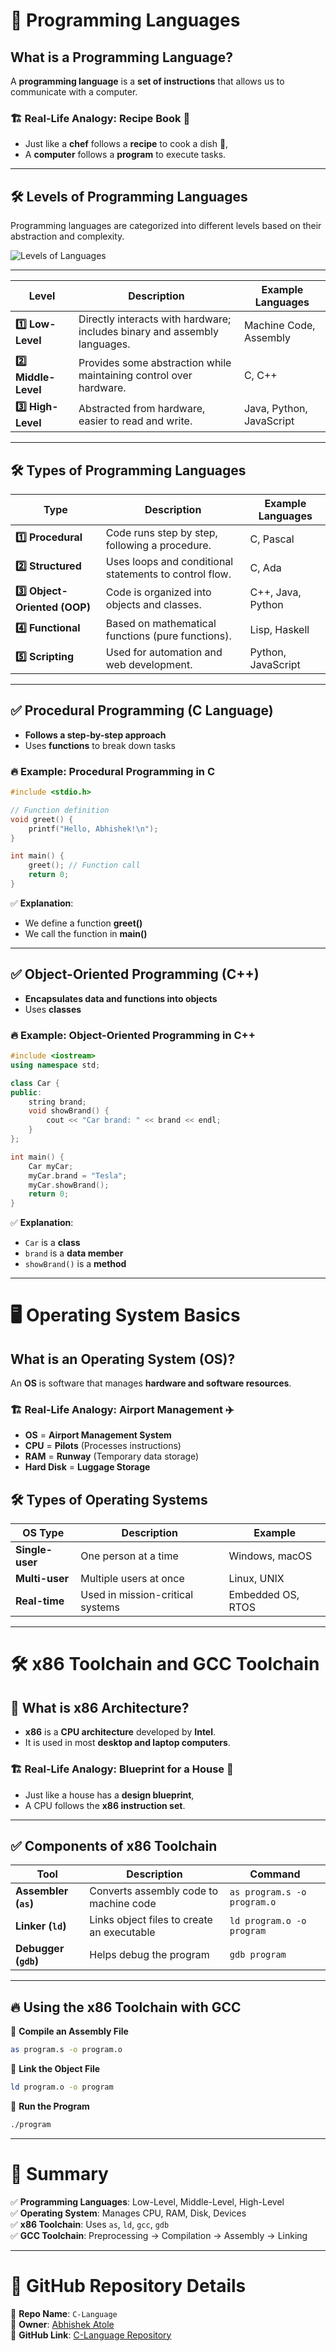 # **📌 Programming Languages**  

## **What is a Programming Language?**  
A **programming language** is a **set of instructions** that allows us to communicate with a computer.  

### **🏗️ Real-Life Analogy: Recipe Book 📖**  
- Just like a **chef** follows a **recipe** to cook a dish 🍲,  
- A **computer** follows a **program** to execute tasks.  

---

## **🛠️ Levels of Programming Languages**  
Programming languages are categorized into different levels based on their abstraction and complexity.  

![Levels of Languages](.\/images/Levels%20of%20languages.jpg)

-----

| Level | Description | Example Languages |
|------|------------|-------------------|
| **1️⃣ Low-Level** | Directly interacts with hardware; includes binary and assembly languages. | Machine Code, Assembly |
| **2️⃣ Middle-Level** | Provides some abstraction while maintaining control over hardware. | C, C++ |
| **3️⃣ High-Level** | Abstracted from hardware, easier to read and write. | Java, Python, JavaScript |

---

## **🛠️ Types of Programming Languages**  

| Type | Description | Example Languages |
|------|------------|-------------------|
| **1️⃣ Procedural** | Code runs step by step, following a procedure. | C, Pascal |
| **2️⃣ Structured** | Uses loops and conditional statements to control flow. | C, Ada |
| **3️⃣ Object-Oriented (OOP)** | Code is organized into objects and classes. | C++, Java, Python |
| **4️⃣ Functional** | Based on mathematical functions (pure functions). | Lisp, Haskell |
| **5️⃣ Scripting** | Used for automation and web development. | Python, JavaScript |

---

## **✅ Procedural Programming (C Language)**  
- **Follows a step-by-step approach**  
- Uses **functions** to break down tasks  

### **🔥 Example: Procedural Programming in C**
```c
#include <stdio.h>

// Function definition
void greet() {
    printf("Hello, Abhishek!\n");
}

int main() {
    greet(); // Function call
    return 0;
}
```
✅ **Explanation**:  
- We define a function **greet()**  
- We call the function in **main()**  

---

## **✅ Object-Oriented Programming (C++)**  
- **Encapsulates data and functions into objects**  
- Uses **classes**  

### **🔥 Example: Object-Oriented Programming in C++**
```cpp
#include <iostream>
using namespace std;

class Car {
public:
    string brand;
    void showBrand() {
        cout << "Car brand: " << brand << endl;
    }
};

int main() {
    Car myCar;
    myCar.brand = "Tesla";
    myCar.showBrand();
    return 0;
}
```
✅ **Explanation**:  
- `Car` is a **class**  
- `brand` is a **data member**  
- `showBrand()` is a **method**  

---

# **🖥️ Operating System Basics**  

## **What is an Operating System (OS)?**  
An **OS** is software that manages **hardware and software resources**.  

### **🏗️ Real-Life Analogy: Airport Management ✈️**  
- **OS** = **Airport Management System**  
- **CPU** = **Pilots** (Processes instructions)  
- **RAM** = **Runway** (Temporary data storage)  
- **Hard Disk** = **Luggage Storage**  

## **🛠️ Types of Operating Systems**  

| OS Type | Description | Example |
|---------|------------|---------|
| **Single-user** | One person at a time | Windows, macOS |
| **Multi-user** | Multiple users at once | Linux, UNIX |
| **Real-time** | Used in mission-critical systems | Embedded OS, RTOS |

---

# **🛠️ x86 Toolchain and GCC Toolchain**  

## **📌 What is x86 Architecture?**  
- **x86** is a **CPU architecture** developed by **Intel**.  
- It is used in most **desktop and laptop computers**.  

### **🏗️ Real-Life Analogy: Blueprint for a House 🏡**  
- Just like a house has a **design blueprint**,  
- A CPU follows the **x86 instruction set**.  

---

## **✅ Components of x86 Toolchain**  
| Tool | Description | Command |
|------|------------|---------|
| **Assembler (`as`)** | Converts assembly code to machine code | `as program.s -o program.o` |
| **Linker (`ld`)** | Links object files to create an executable | `ld program.o -o program` |
| **Debugger (`gdb`)** | Helps debug the program | `gdb program` |

---

## **🔥 Using the x86 Toolchain with GCC**  
🔹 **Compile an Assembly File**  
```bash
as program.s -o program.o
```

🔹 **Link the Object File**  
```bash
ld program.o -o program
```

🔹 **Run the Program**  
```bash
./program
```

---

# **🚀 Summary**  

✅ **Programming Languages**: Low-Level, Middle-Level, High-Level  
✅ **Operating System**: Manages CPU, RAM, Disk, Devices  
✅ **x86 Toolchain**: Uses `as`, `ld`, `gcc`, `gdb`  
✅ **GCC Toolchain**: Preprocessing → Compilation → Assembly → Linking  

---

# **📌 GitHub Repository Details**  

📂 **Repo Name**: `C-Language`  
👤 **Owner**: [Abhishek Atole](https://github.com/Abhishek-Atole)  
🔗 **GitHub Link**: [C-Language Repository](https://github.com/Abhishek-Atole/C-Language.git)

